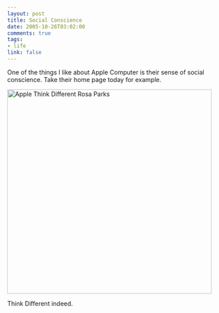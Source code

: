 ```yaml
--- 
layout: post
title: Social Conscience
date: 2005-10-26T03:02:00
comments: true
tags:
- life
link: false
---
```

One of the things I like about Apple Computer is their sense of social conscience. Take their home page today for example.

<img src="https://zanshin.net/images/rosaparks.jpg" alt="Apple Think Different Rosa Parks" width="470" />

Think Different indeed.
